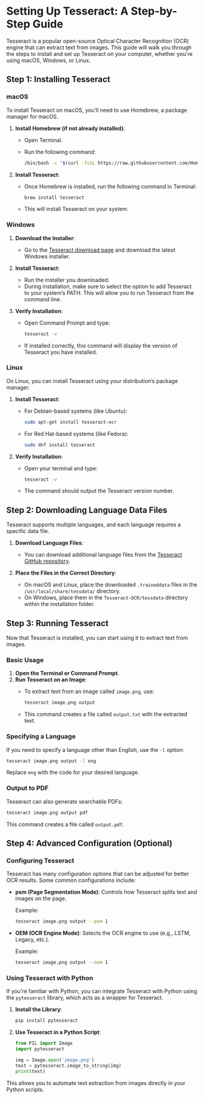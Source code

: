 # Setting Up Tesseract: A Step-by-Step Guide

Tesseract is a popular open-source Optical Character Recognition (OCR) engine that can extract text from images. This guide will walk you through the steps to install and set up Tesseract on your computer, whether you're using macOS, Windows, or Linux.

## Step 1: Installing Tesseract

### macOS

To install Tesseract on macOS, you’ll need to use Homebrew, a package manager for macOS.

1. **Install Homebrew (if not already installed)**:
   - Open Terminal.
   - Run the following command:

     ```bash
     /bin/bash -c "$(curl -fsSL https://raw.githubusercontent.com/Homebrew/install/HEAD/install.sh)"
     ```

2. **Install Tesseract**:
   - Once Homebrew is installed, run the following command in Terminal:

     ```bash
     brew install tesseract
     ```

   - This will install Tesseract on your system.

### Windows

1. **Download the Installer**:
   - Go to the [Tesseract download page](https://github.com/tesseract-ocr/tesseract/wiki) and download the latest Windows installer.

2. **Install Tesseract**:
   - Run the installer you downloaded.
   - During installation, make sure to select the option to add Tesseract to your system’s PATH. This will allow you to run Tesseract from the command line.

3. **Verify Installation**:
   - Open Command Prompt and type:

     ```bash
     tesseract -v
     ```

   - If installed correctly, this command will display the version of Tesseract you have installed.

### Linux

On Linux, you can install Tesseract using your distribution’s package manager.

1. **Install Tesseract**:
   - For Debian-based systems (like Ubuntu):

     ```bash
     sudo apt-get install tesseract-ocr
     ```

   - For Red Hat-based systems (like Fedora):

     ```bash
     sudo dnf install tesseract
     ```

2. **Verify Installation**:
   - Open your terminal and type:

     ```bash
     tesseract -v
     ```

   - The command should output the Tesseract version number.

## Step 2: Downloading Language Data Files

Tesseract supports multiple languages, and each language requires a specific data file.

1. **Download Language Files**:
   - You can download additional language files from the [Tesseract GitHub repository](https://github.com/tesseract-ocr/tessdata).

2. **Place the Files in the Correct Directory**:
   - On macOS and Linux, place the downloaded `.traineddata` files in the `/usr/local/share/tessdata/` directory.
   - On Windows, place them in the `Tesseract-OCR/tessdata` directory within the installation folder.

## Step 3: Running Tesseract

Now that Tesseract is installed, you can start using it to extract text from images.

### Basic Usage

1. **Open the Terminal or Command Prompt**.
2. **Run Tesseract on an Image**:
   - To extract text from an image called `image.png`, use:

     ```bash
     tesseract image.png output
     ```

   - This command creates a file called `output.txt` with the extracted text.

### Specifying a Language

If you need to specify a language other than English, use the `-l` option:

```bash
tesseract image.png output -l eng
```

Replace `eng` with the code for your desired language.

### Output to PDF

Tesseract can also generate searchable PDFs:

```bash
tesseract image.png output pdf
```

This command creates a file called `output.pdf`.

## Step 4: Advanced Configuration (Optional)

### Configuring Tesseract

Tesseract has many configuration options that can be adjusted for better OCR results. Some common configurations include:

- **psm (Page Segmentation Mode)**: Controls how Tesseract splits text and images on the page.
  
  Example:

  ```bash
  tesseract image.png output --psm 1
  ```

- **OEM (OCR Engine Mode)**: Selects the OCR engine to use (e.g., LSTM, Legacy, etc.).

  Example:

  ```bash
  tesseract image.png output --oem 1
  ```

### Using Tesseract with Python

If you're familiar with Python, you can integrate Tesseract with Python using the `pytesseract` library, which acts as a wrapper for Tesseract.

1. **Install the Library**:

   ```bash
   pip install pytesseract
   ```

2. **Use Tesseract in a Python Script**:

   ```python
   from PIL import Image
   import pytesseract

   img = Image.open('image.png')
   text = pytesseract.image_to_string(img)
   print(text)
   ```

This allows you to automate text extraction from images directly in your Python scripts.
